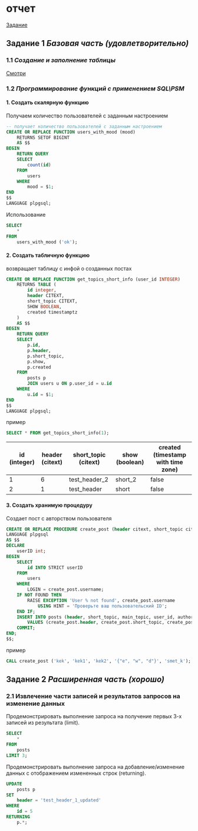 # отчет

[Задание](README.md)

## Задание 1 *Базовая часть (удовлетворительно)*

### 1.1 *Создание и заполнение таблицы*

[Смотри](./../lab1/lab_1.sql)

### 1.2 *Программирование функций  с применением  SQL\PSM*

#### 1. Создать **скалярную функцию**

Получаем количество пользователей с заданным настроением

```sql
-- получает количество пользователей с заданным настроением
CREATE OR REPLACE FUNCTION users_with_mood (mood)
    RETURNS SETOF BIGINT
    AS $$
BEGIN
    RETURN QUERY
    SELECT
        count(id)
    FROM
        users
    WHERE
        mood = $1;
END
$$
LANGUAGE plpgsql;
```

Использование
```sql
SELECT
    *
FROM
    users_with_mood ('ok');
```

#### 2. Создать **табличную функцию**
возвращает таблицу с инфой о созданных постах

```sql 
CREATE OR REPLACE FUNCTION get_topics_short_info (user_id INTEGER)
    RETURNS TABLE (
        id integer,
        header CITEXT,
        short_topic CITEXT,
        SHOW BOOLEAN,
        created timestamptz
    )
    AS $$
BEGIN
    RETURN QUERY
    SELECT
        p.id,
        p.header,
        p.short_topic,
        p.show,
        p.created
    FROM
        posts p
        JOIN users u ON p.user_id = u.id
    WHERE
        u.id = $1;
END
$$
LANGUAGE plpgsql;
```

пример
```sql
SELECT * FROM get_topics_short_info(1);
```

| id (integer) | header (citext) | short_topic (citext) | show (boolean) | created (timestamp with time zone) |
| ------------ | --------------- | -------------------- | -------------- | ---------------------------------- |
| 1            | 6               | test_header_2        | short_2        | false                              | 2020-02-20T16:15:16.176Z |
| 2            | 1               | test_header          | short          | false                              | 2020-02-20T16:01:28.762Z |

#### 3. Создать **хранимую процедуру**
Создает пост с авторством пользователя

```sql
CREATE OR REPLACE PROCEDURE create_post (header citext, short_topic citext, main_topic citext, authors citext[], username citext)
LANGUAGE plpgsql
AS $$
DECLARE
    userID int;
BEGIN
    SELECT
        id INTO STRICT userID
    FROM
        users
    WHERE
        LOGIN = create_post.username;
    IF NOT FOUND THEN
        RAISE EXCEPTION 'User % not found', create_post.username
            USING HINT = 'Проверьте ваш пользовательский ID';
    END IF;
    INSERT INTO posts (header, short_topic, main_topic, user_id, authors)
        VALUES (create_post.header, create_post.short_topic, create_post.main_topic, userID, create_post.authors);
    COMMIT;
END;
$$;
```

пример
```sql
CALL create_post ('kek', 'kek1', 'kek2', '{"e", "w", "d"}', 'smet_k');
```

## Задание 2 *Расширенная часть (хорошо)*
### 2.1 Извлечение части записей и результатов запросов на изменение данных

Продемонстрировать выполнение запроса на получение первых 3-х записей из результата (limit).
```sql
SELECT
    *
FROM
    posts
LIMIT 3;
```

Продемонстрировать выполнение запроса на добавление/изменение данных с отображением измененных строк (returning).
```sql
UPDATE
    posts p
SET
    header = 'test_header_1_updated'
WHERE
    id = 5
RETURNING
    p.*;
```